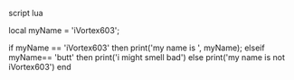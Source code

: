 
script lua

local myName = 'iVortex603';

if myName == 'iVortex603' then
    print('my name is ', myName);
elseif myName== 'butt' then
    print('i might smell bad')
else
    print('my name is not iVortex603')
end

